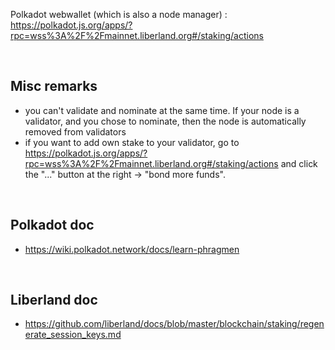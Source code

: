
Polkadot webwallet (which is also a node manager) :
https://polkadot.js.org/apps/?rpc=wss%3A%2F%2Fmainnet.liberland.org#/staking/actions

<br>


Misc remarks
------------
* you can't validate and nominate at the same time. If your node is a validator, and you chose to nominate, then the node is automatically removed from validators
* if you want to add own stake to your validator, go to https://polkadot.js.org/apps/?rpc=wss%3A%2F%2Fmainnet.liberland.org#/staking/actions and click the "..." button at the right -> "bond more funds".  
<br>

Polkadot doc
------------
* https://wiki.polkadot.network/docs/learn-phragmen

<br>


Liberland doc
-------------
* https://github.com/liberland/docs/blob/master/blockchain/staking/regenerate_session_keys.md



<br>
